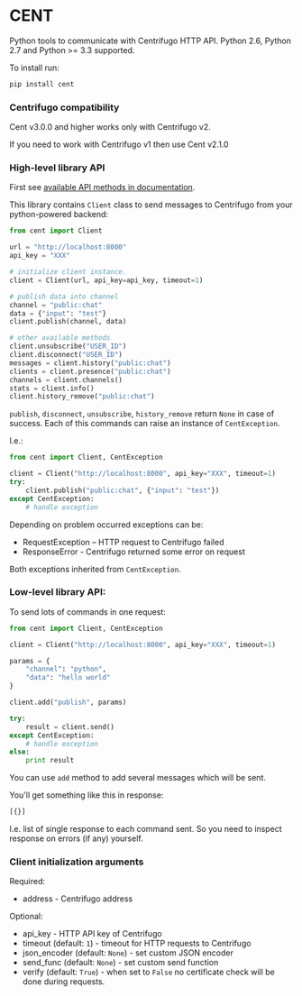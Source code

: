 CENT
====

Python tools to communicate with Centrifugo HTTP API. Python 2.6, Python 2.7 and Python >= 3.3 supported.

To install run:

```bash
pip install cent
```

### Centrifugo compatibility

Cent v3.0.0 and higher works only with Centrifugo v2.

If you need to work with Centrifugo v1 then use Cent v2.1.0

### High-level library API

First see [available API methods in documentation](https://fzambia.gitbooks.io/centrifugal/content/server/api.html).

This library contains `Client` class to send messages to Centrifugo from your python-powered backend:

```python
from cent import Client

url = "http://localhost:8000"
api_key = "XXX"

# initialize client instance.
client = Client(url, api_key=api_key, timeout=1)

# publish data into channel
channel = "public:chat"
data = {"input": "test"}
client.publish(channel, data)

# other available methods
client.unsubscribe("USER_ID")
client.disconnect("USER_ID")
messages = client.history("public:chat")
clients = client.presence("public:chat")
channels = client.channels()
stats = client.info()
client.history_remove("public:chat")
```

`publish`, `disconnect`, `unsubscribe`, `history_remove` return `None` in case of success. Each of this commands can
raise an instance of `CentException`.

I.e.:

```python
from cent import Client, CentException

client = Client("http://localhost:8000", api_key="XXX", timeout=1)
try:
    client.publish("public:chat", {"input": "test"})
except CentException:
    # handle exception
```

Depending on problem occurred exceptions can be:

* RequestException – HTTP request to Centrifugo failed
* ResponseError - Centrifugo returned some error on request

Both exceptions inherited from `CentException`.


### Low-level library API:

To send lots of commands in one request:

```python
from cent import Client, CentException

client = Client("http://localhost:8000", api_key="XXX", timeout=1)

params = {
    "channel": "python",
    "data": "hello world"
}

client.add("publish", params)

try:
    result = client.send()
except CentException:
    # handle exception
else:
    print result
```

You can use `add` method to add several messages which will be sent.

You'll get something like this in response:

```bash
[{}]
```

I.e. list of single response to each command sent. So you need to inspect response on errors (if any) yourself.

### Client initialization arguments

Required:

* address - Centrifugo address

Optional:

* api_key - HTTP API key of Centrifugo 
* timeout (default: `1`) - timeout for HTTP requests to Centrifugo
* json_encoder (default: `None`) - set custom JSON encoder
* send_func (default: `None`) - set custom send function
* verify (default: `True`) - when set to `False` no certificate check will be done during requests.
